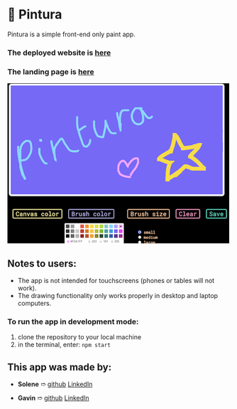 # 🎨 Pintura 

Pintura is a simple front-end only paint app.

### The deployed website is [here](https://pintura-mintbean.herokuapp.com/)

### The landing page is [here](https://pintura-mintbean.herokuapp.com/landing-page)

![screenshot](./public/images/screenshot-1.png)

## Notes to users:
- The app is not intended for touchscreens (phones or tables will not work).
- The drawing functionality only works properly in desktop and laptop computers.


### To run the app in development mode: 
1. clone the repository to your local machine
2. in the terminal, enter: `npm start`

## This app was made by:

- **Solene** ➱ [github](https://github.com/solenedel) [LinkedIn](https://ca.linkedin.com/in/solene-delumeau)

- **Gavin** ➱ [github](https://github.com/geecrypt) [LinkedIn](https://ca.linkedin.com/in/gacquroff)

